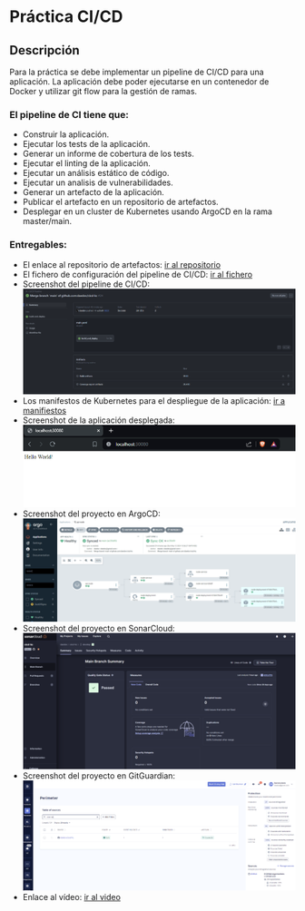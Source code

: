 # Práctica CI/CD

## Descripción

Para la práctica se debe implementar un pipeline de CI/CD para una aplicación. La aplicación debe poder ejecutarse en un contenedor de Docker y utilizar git flow para la gestión de ramas.

### El pipeline de CI tiene que:

- Construir la aplicación.
- Ejecutar los tests de la aplicación.
- Generar un informe de cobertura de los tests.
- Ejecutar el linting de la aplicación.
- Ejecutar un análisis estático de código.
- Ejecutar un analisis de vulnerabilidades.
- Generar un artefacto de la aplicación.
- Publicar el artefacto en un repositorio de artefactos.
- Desplegar en un cluster de Kubernetes usando ArgoCD en la rama master/main.

### Entregables:

- El enlace al repositorio de artefactos: [ir al repositorio](https://hub.docker.com/repository/docker/daedov1/app-cicd/general)
- El fichero de configuración del pipeline de CI/CD: [ir al fichero](/.github/workflows/main.yaml)
- Screenshot del pipeline de CI/CD:
![](./images/github-actions.png)
- Los manifestos de Kubernetes para el despliegue de la aplicación: [ir a manifiestos](./k8s/)
- Screenshot de la aplicación desplegada:
![](./images/app.png)
- Screenshot del proyecto en ArgoCD:
![](./images/argo.png)
- Screenshot del proyecto en SonarCloud:
![](./images/sonar.png)
- Screenshot del proyecto en GitGuardian:
![](./images/gitguardian.png)
- Enlace al vídeo: [ir al video](https://youtu.be/OvdVWtYrwt0)